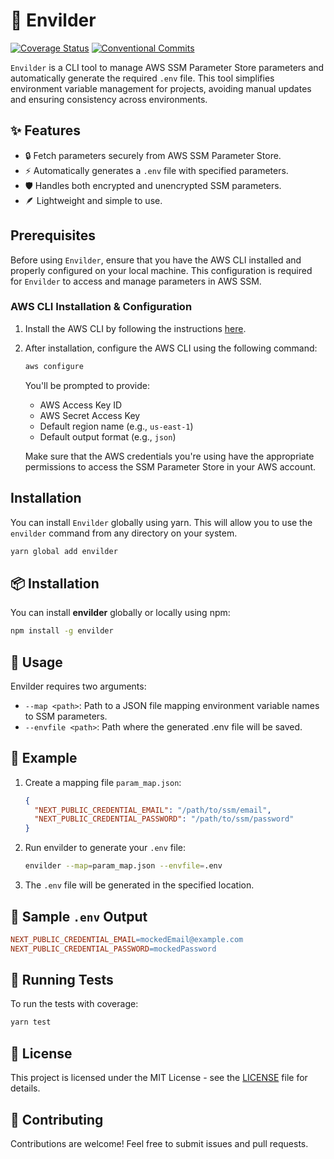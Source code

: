 # 🌱 Envilder

[![Coverage Status](https://macalbert.github.io/envilder/badge.svg?branch=main)](https://macalbert.github.io/envilder/)
[![Conventional Commits](https://img.shields.io/badge/Conventional%20Commits-1.0.0-yellow.svg)](https://conventionalcommits.org)

`Envilder` is a CLI tool to manage AWS SSM Parameter Store parameters and automatically generate the required `.env` file. This tool simplifies environment variable management for projects, avoiding manual updates and ensuring consistency across environments.

## ✨ Features

- 🔒 Fetch parameters securely from AWS SSM Parameter Store.
- ⚡ Automatically generates a `.env` file with specified parameters.
- 🛡️ Handles both encrypted and unencrypted SSM parameters.
- 🪶 Lightweight and simple to use.

## Prerequisites

Before using `Envilder`, ensure that you have the AWS CLI installed and properly configured on your local machine. This configuration is required for `Envilder` to access and manage parameters in AWS SSM.

### AWS CLI Installation & Configuration

1. Install the AWS CLI by following the instructions [here](https://docs.aws.amazon.com/cli/latest/userguide/getting-started-install.html).
2. After installation, configure the AWS CLI using the following command:

    ```bash
    aws configure
    ```

    You'll be prompted to provide:
    - AWS Access Key ID
    - AWS Secret Access Key
    - Default region name (e.g., `us-east-1`)
    - Default output format (e.g., `json`)

   Make sure that the AWS credentials you're using have the appropriate permissions to access the SSM Parameter Store in your AWS account.

## Installation

You can install `Envilder` globally using yarn. This will allow you to use the `envilder` command from any directory on your system.

```bash
yarn global add envilder
```

## 📦 Installation

You can install **envilder** globally or locally using npm:

```bash
npm install -g envilder
```

## 🚀 Usage

Envilder requires two arguments:

- `--map <path>`: Path to a JSON file mapping environment variable names to SSM parameters.
- `--envfile <path>`: Path where the generated .env file will be saved.

## 🔧 Example

1. Create a mapping file `param_map.json`:

    ```json
    {
      "NEXT_PUBLIC_CREDENTIAL_EMAIL": "/path/to/ssm/email",
      "NEXT_PUBLIC_CREDENTIAL_PASSWORD": "/path/to/ssm/password"
    }
    ```

2. Run envilder to generate your `.env` file:

    ```bash
    envilder --map=param_map.json --envfile=.env
    ```

3. The `.env` file will be generated in the specified location.

## 📂 Sample `.env` Output

```makefile
NEXT_PUBLIC_CREDENTIAL_EMAIL=mockedEmail@example.com
NEXT_PUBLIC_CREDENTIAL_PASSWORD=mockedPassword
```

## 🧪 Running Tests

To run the tests with coverage:

```bash
yarn test
```

## 📝 License

This project is licensed under the MIT License - see the [LICENSE](./LICENSE) file for details.

## 🙌 Contributing

Contributions are welcome! Feel free to submit issues and pull requests.
